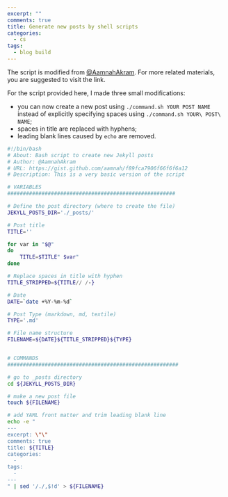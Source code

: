 ```yaml
---
excerpt: ""
comments: true
title: Generate new posts by shell scripts
categories:
  - cs
tags:
  - blog build
---
```


The script is modified from [@AamnahAkram](https://gist.github.com/aamnah/f89fca7906f66f6f6a12). For more related materials, you are suggested to visit the link.

For the script provided here, I made three small modifications:
*  you can now create a new post using `./command.sh YOUR POST NAME` instead of explicitly specifying spaces using `./command.sh YOUR\ POST\ NAME`;
*  spaces in title are replaced with hyphens;
*  leading blank lines caused by `echo` are removed.

```bash
#!/bin/bash
# About: Bash script to create new Jekyll posts
# Author: @AamnahAkram
# URL: https://gist.github.com/aamnah/f89fca7906f66f6f6a12 
# Description: This is a very basic version of the script

# VARIABLES
######################################################

# Define the post directory (where to create the file)
JEKYLL_POSTS_DIR='./_posts/'

# Post title
TITLE=''

for var in "$@"
do
    TITLE=$TITLE" $var"
done

# Replace spaces in title with hyphen
TITLE_STRIPPED=${TITLE// /-}

# Date
DATE=`date +%Y-%m-%d`

# Post Type (markdown, md, textile)
TYPE='.md'

# File name structure
FILENAME=${DATE}${TITLE_STRIPPED}${TYPE}


# COMMANDS
#######################################################

# go to _posts directory
cd ${JEKYLL_POSTS_DIR}

# make a new post file
touch ${FILENAME}

# add YAML front matter and trim leading blank line
echo -e "
---
excerpt: \"\"
comments: true
title: ${TITLE}
categories:
  -
tags:
  -
---
" | sed '/./,$!d' > ${FILENAME}
```
